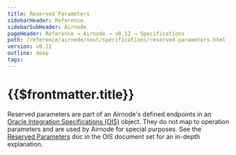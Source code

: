 ```yaml
---
title: Reserved Parameters
sidebarHeader: Reference
sidebarSubHeader: Airnode
pageHeader: Reference → Airnode → v0.12 → Specifications
path: /reference/airnode/next/specifications/reserved-parameters.html
version: v0.11
outline: deep
tags:
---
```


<VersionWarning/>

<PageHeader/>

<SearchHighlight/>

<FlexStartTag/>

# {{$frontmatter.title}}

Reserved parameters are part of an Airnode's defined endpoints in an
[Oracle Integration Specifications (OIS)](/reference/ois/latest/) object. They
do not map to operation parameters and are used by Airnode for special purposes.
See the [Reserved Parameters](/reference/ois/latest/reserved-parameters.md) doc
in the OIS document set for an in-depth explanation.

<FlexEndTag/>
